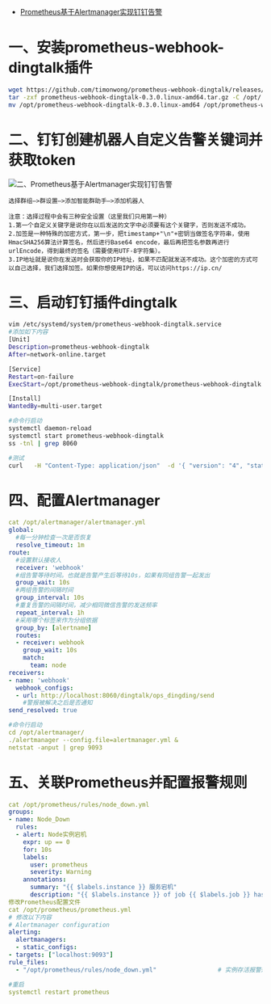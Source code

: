 - [Prometheus基于Alertmanager实现钉钉告警](https://blog.51cto.com/dropak/2542958)



# 一、安装prometheus-webhook-dingtalk插件

```bash
wget https://github.com/timonwong/prometheus-webhook-dingtalk/releases/download/v0.3.0/prometheus-webhook-dingtalk-0.3.0.linux-amd64.tar.gz
tar -zxf prometheus-webhook-dingtalk-0.3.0.linux-amd64.tar.gz -C /opt/
mv /opt/prometheus-webhook-dingtalk-0.3.0.linux-amd64 /opt/prometheus-webhook-dingtalk
```

# 二、钉钉创建机器人自定义告警关键词并获取token

![二、Prometheus基于Alertmanager实现钉钉告警](https://s4.51cto.com/images/blog/202010/22/141f1a625c727d41feeaf318a2b0e682.png?x-oss-process=image/watermark,size_16,text_QDUxQ1RP5Y2a5a6i,color_FFFFFF,t_100,g_se,x_10,y_10,shadow_90,type_ZmFuZ3poZW5naGVpdGk=)

```
选择群组—>群设置–>添加智能群助手–>添加机器人

注意：选择过程中会有三种安全设置（这里我们只用第一种）
1.第一个自定义关键字是说你在以后发送的文字中必须要有这个关键字，否则发送不成功。
2.加签是一种特殊的加密方式，第一步，把timestamp+"\n"+密钥当做签名字符串，使用HmacSHA256算法计算签名，然后进行Base64 encode，最后再把签名参数再进行urlEncode，得到最终的签名（需要使用UTF-8字符集）。
3.IP地址就是说你在发送时会获取你的IP地址，如果不匹配就发送不成功。这个加密的方式可以自己选择，我们选择加签。如果你想使用IP的话，可以访问https://ip.cn/
```

# 三、启动钉钉插件dingtalk

```bash
vim /etc/systemd/system/prometheus-webhook-dingtalk.service
#添加如下内容
[Unit]
Description=prometheus-webhook-dingtalk
After=network-online.target

[Service]
Restart=on-failure
ExecStart=/opt/prometheus-webhook-dingtalk/prometheus-webhook-dingtalk --ding.profile=ops_dingding=自己钉钉机器人的Webhook地址

[Install]
WantedBy=multi-user.target

#命令行启动
systemctl daemon-reload
systemctl start prometheus-webhook-dingtalk
ss -tnl | grep 8060

#测试
curl   -H "Content-Type: application/json"  -d '{ "version": "4", "status": "firing", "description":"description_content"}'  http://localhost:8060/dingtalk/ops_dingding/send
```

# 四、配置Alertmanager

```yaml
cat /opt/alertmanager/alertmanager.yml
global:
  #每一分钟检查一次是否恢复
  resolve_timeout: 1m
route:
  #设置默认接收人
  receiver: 'webhook'
  #组告警等待时间。也就是告警产生后等待10s，如果有同组告警一起发出
  group_wait: 10s
  #两组告警的间隔时间
  group_interval: 10s
  #重复告警的间隔时间，减少相同微信告警的发送频率
  repeat_interval: 1h
  #采用哪个标签来作为分组依据
  group_by: [alertname]
  routes:
  - receiver: webhook
    group_wait: 10s
    match:
      team: node
receivers:
- name: 'webhook'
  webhook_configs:
  - url: http://localhost:8060/dingtalk/ops_dingding/send 
    #警报被解决之后是否通知
send_resolved: true

#命令行启动
cd /opt/alertmanager/
./alertmanager --config.file=alertmanager.yml &
netstat -anput | grep 9093
```

# 五、关联Prometheus并配置报警规则

```yaml
cat /opt/prometheus/rules/node_down.yml 
groups:
- name: Node_Down
  rules:
  - alert: Node实例宕机
    expr: up == 0
    for: 10s
    labels:
      user: prometheus
      severity: Warning
    annotations:
      summary: "{{ $labels.instance }} 服务宕机"
      description: "{{ $labels.instance }} of job {{ $labels.job }} has been Down."
修改Prometheus配置文件
cat /opt/prometheus/prometheus.yml
# 修改以下内容
# Alertmanager configuration
alerting:
  alertmanagers:
  - static_configs:
- targets: ["localhost:9093"]
rule_files:
  - "/opt/prometheus/rules/node_down.yml"                 # 实例存活报警规则文件

#重启
systemctl restart prometheus
```
